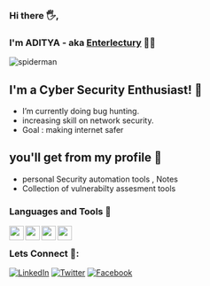 ### Hi there 🖐,
### I'm ADITYA - aka [Enterlectury](https://twitter.com/enterlectury) 🐱‍💻

![spiderman](https://i.kym-cdn.com/photos/images/newsfeed/001/090/484/940.gif)


## I'm a Cyber Security Enthusiast! 💼
 
 - I’m currently doing bug hunting.
 - increasing skill on network security.
 - Goal : making internet safer



## you'll get from my profile 📡
- personal Security automation tools , Notes
- Collection of vulnerabilty assesment tools



### Languages and Tools 🎯

<img align="left" width="26px" src="https://image.spreadshirtmedia.com/image-server/v1/products/T1459A839PA3861PT28D1048988281W10000H10000/views/1,width=650,height=650,appearanceId=839,backgroundColor=ffffff/burp-suite-professional.jpg " />
<img align="left" width="26px" src="https://www.transparentpng.com/download/google-logo/google-ads-logo-background-free-LTqMhl.png" />
<img align="left" width="26px" src="https://upload.wikimedia.org/wikipedia/commons/a/ae/Github-desktop-logo-symbol.svg" />
<img align="left" width="26px" src="https://www.unixmen.com/wp-content/uploads/2013/08/zenmap.png" />




</br>

### Lets Connect 👥:
[![LinkedIn](https://img.shields.io/website?color=1DA1F2&label=LinkedIn&logo=linkedin&style=for-the-badge&url=https://www.linkedin.com/in/karan-c-a60531170/)](https://www.linkedin.com/in/enterlectury)
[![Twitter](https://img.shields.io/twitter/follow/enterlectury?color=1DA1F2&label=twitter&logo=twitter&style=for-the-badge&url=https%3A%2F%2Ftwitter.com%2Fenterlectury)](https://twitter.com/enterlectury)
[![Facebook](https://img.shields.io/website?label=facebook&logo=facebook&color=1877f2&style=for-the-badge&url=https%3A%2F%2Ffacebook.com/kingkaran977)](https://www.facebook.com/enterlectury)

<!--
**enterlectury/enterlectury** is a ✨ _special_ ✨ repository because its `README.md` (this file) appears on your GitHub profile.

Here are some ideas to get you started:

- 🔭 I’m currently working on ...
- 🌱 I’m currently learning ...
- 👯 I’m looking to collaborate on ...
- 🤔 I’m looking for help with ...
- 💬 Ask me about ...
- 📫 How to reach me: ...
- 😄 Pronouns: ...
- ⚡ Fun fact: ...
-->
